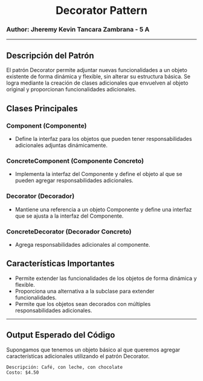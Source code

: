 <div style="text-align: center;">

# Decorator Pattern</div>

### Author: Jheremy Kevin Tancara Zambrana - 5 A
---

## Descripción del Patrón
El patrón Decorator permite adjuntar nuevas funcionalidades a un objeto existente de forma dinámica y flexible, sin alterar su estructura básica. Se logra mediante la creación de clases adicionales que envuelven al objeto original y proporcionan funcionalidades adicionales.

## Clases Principales
### Component (Componente)
- Define la interfaz para los objetos que pueden tener responsabilidades adicionales adjuntas dinámicamente.

### ConcreteComponent (Componente Concreto)
- Implementa la interfaz del Componente y define el objeto al que se pueden agregar responsabilidades adicionales.

### Decorator (Decorador)
- Mantiene una referencia a un objeto Componente y define una interfaz que se ajusta a la interfaz del Componente.

### ConcreteDecorator (Decorador Concreto)
- Agrega responsabilidades adicionales al componente.

## Características Importantes
- Permite extender las funcionalidades de los objetos de forma dinámica y flexible.
- Proporciona una alternativa a la subclase para extender funcionalidades.
- Permite que los objetos sean decorados con múltiples responsabilidades adicionales.

---

## Output Esperado del Código
Supongamos que tenemos un objeto básico al que queremos agregar características adicionales utilizando el patrón Decorator.

```plaintext
Descripción: Café, con leche, con chocolate
Costo: $4.50
